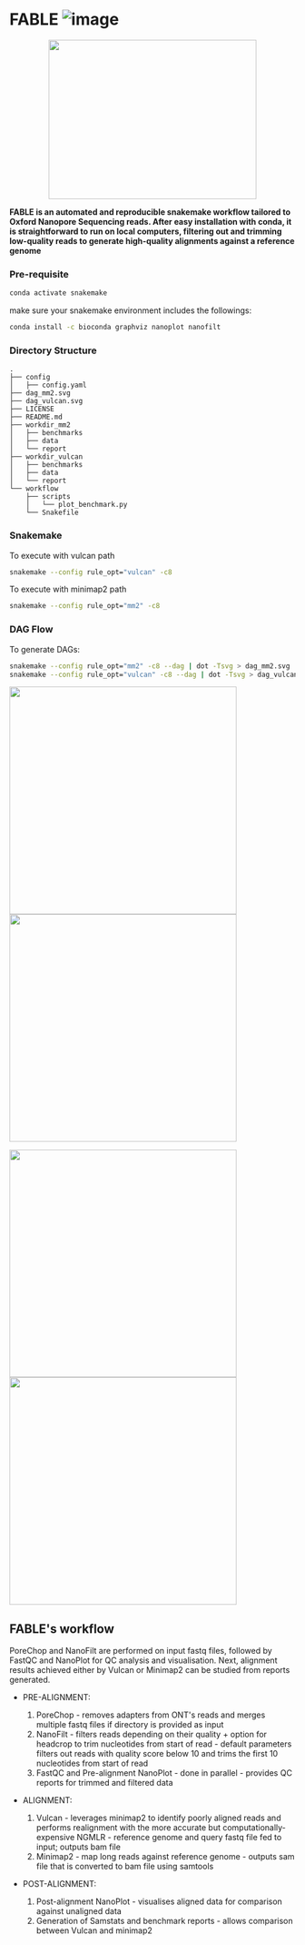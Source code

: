 # FABLE ![image](https://user-images.githubusercontent.com/96602087/165528002-a64d46d6-5fb1-4fa4-9d61-8d7ef5cf6ad7.png)

<p align="center">
  <img width="366" height="280" src="FABLE.png">

**FABLE is an automated and reproducible snakemake workflow tailored to Oxford Nanopore Sequencing reads. After easy installation with conda, it is straightforward to run on local computers, filtering out and trimming low-quality reads to generate high-quality alignments against a reference genome**

### Pre-requisite
```bash
conda activate snakemake 
```
make sure your snakemake environment includes the followings:
```bash
conda install -c bioconda graphviz nanoplot nanofilt
```

### Directory Structure

```
.
├── config
│   ├── config.yaml
├── dag_mm2.svg
├── dag_vulcan.svg
├── LICENSE
├── README.md
├── workdir_mm2
│   ├── benchmarks
│   ├── data
│   └── report
├── workdir_vulcan
│   ├── benchmarks
│   ├── data
│   └── report
└── workflow
    ├── scripts
    │   └── plot_benchmark.py
    └── Snakefile
```

### Snakemake
To execute with vulcan path
```bash
snakemake --config rule_opt="vulcan" -c8 
```
To execute with minimap2 path
```bash
snakemake --config rule_opt="mm2" -c8 
```

### DAG Flow
To generate DAGs:
```bash
snakemake --config rule_opt="mm2" -c8 --dag | dot -Tsvg > dag_mm2.svg 
snakemake --config rule_opt="vulcan" -c8 --dag | dot -Tsvg > dag_vulcan.svg
 ```    
<p align="left">
  <img src="dag_vulcan.svg" width="400" />
  <img src="dag_mm2.svg" width="400" />
</p>

<p align="left">
  <img src="bench_vulcan.png" width="400" />
  <img src="bench_mm2.png" width="400" />
</p>

## FABLE's workflow

PoreChop and NanoFilt are performed on input fastq files, followed by FastQC and NanoPlot for QC analysis and visualisation. Next, alignment results achieved either by Vulcan or Minimap2 can be studied from reports generated. 

* PRE-ALIGNMENT:
    1. PoreChop
      - removes adapters from ONT's reads and merges multiple fastq files if directory is provided as input
    2. NanoFilt
      - filters reads depending on their quality + option for headcrop to trim nucleotides from start of read
      - default parameters filters out reads with quality score below 10 and trims the first 10 nucleotides from start of read
    3. FastQC and Pre-alignment NanoPlot
      - done in parallel
      - provides QC reports for trimmed and filtered data
 
* ALIGNMENT:
    1. Vulcan
      - leverages minimap2 to identify poorly aligned reads and performs realignment with the more accurate but computationally-expensive NGMLR
      - reference genome and query fastq file fed to input; outputs bam file 
    2. Minimap2
      - map long reads against reference genome
      - outputs sam file that is converted to bam file using samtools

* POST-ALIGNMENT:
    1. Post-alignment NanoPlot
      - visualises aligned data for comparison against unaligned data
    2. Generation of Samstats and benchmark reports
      - allows comparison between Vulcan and minimap2
    
